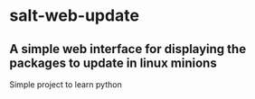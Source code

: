 # salt-web-update
## A simple web interface for displaying the packages to update in linux minions
Simple project to learn python

